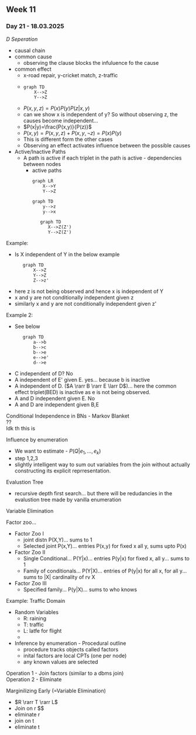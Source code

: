 ## Week 11

### Day 21 - 18.03.2025

_D Seperation_
- causal chain
- common cause
  - observing the clause blocks the infuluence fo the cause
- common effect
  - x-road repair, y-cricket match, z-traffic
  -  
    ```mermaid
    graph TD
        X-->Z
        Y-->Z
    ```
  - $P(x,y,z)=P(x)P(y)P(z|x,y)$
  - can we show x is independent of y? So without observing z, the causes become independent...
  - $P(x|y)=\frac{P(x,y)}{P(z)}$
  - $P(x,y)=P(x,y,z)+P(x,y, \neg z)=P(x)P(y)$
  - This is different form the other cases
  - Observing an effect activates influence between the possible causes
- Active/Inactive Paths
  - A path is active if each triplet in the path is active - dependencies between nodes
    - active paths
      ```mermaid
      graph LR
          X-->Y
          Y-->Z
      ```
      ```mermaid
      graph TD
          y-->z
          y-->x
      ```
      ```mermaid
         graph TD 
            X-->Z(Z')
            Y-->Z(Z')
      ```


Example:
- Is X independent of Y in the below example
  ```mermaid
     graph TD
         X-->Z
         Y-->Z
         Z-->z'
    ```
- here z is not being observed and hence x is independent of Y
- x and y are not conditionally independent given z
- similarly x and y are not conditionally independent given z'




Example 2:
- See below
  ```mermaid
     graph TD
         a-->b
         b-->c
         b-->e
         e-->e'
         d-->e
   ```
- C independent of D? No
- A independent of E' given E. yes... because b is inactive
- A independent of D. ($A \rarr B \rarr E \larr D$)... here the common effect triplet(BED) is inactive as e is not being observed.
- A and D independent given E. No
- A and D are independent given B,E


Conditional Independence in BNs - Markov Blanket \
?? \
Idk th this is


Influence by enumeration
- We want to estimate - $P(Q|e_1,\dots , e_k)$
- step 1,2,3
- slightly intelligent way to sum out variables from the join without actually constructing its explicit reprresentation.



Evalustion Tree
- recursive depth first search... but there will be redudancies in the evalustion tree made by vanilla enumeration


Variable Elimination

Factor zoo...
- Factor Zoo I
  - joint distn P(X,Y)... sums to 1
  - Selected joint P(x,Y)... entries P(x,y) for fixed x all y, sums upto P(x)
- Factor Zoo II
  - Single Conditional... P(Y|x)... entries P(y|x) for fixed x, all y... sums to 1
  - Family of conditionals... P(Y|X)... entries of P(y|x) for all x, for all y... sums to |X| cardinality of rv X
- Factor Zoo III
  - Specified family... P(y|X)... sums to who knows


Example: Traffic Domain
- Random Variables
  - R: raining
  - T: traffic
  - L: latfe for flight
  - 
- Inference by enumeration - Procedural outline
  - procedure tracks objects called factors
  - inital factors are local CPTs (one per node)
  - any known values are selected


Operation 1 - Join factors (similar to a dbms join) \
Operation 2 - Eliminate

Marginilizing Early (=Variable Elimination)
- $R \rarr T \rarr L$
- Join on r $$
- eliminate r
- join on t
- eliminate t